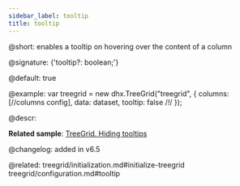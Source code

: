 ```yaml
---
sidebar_label: tooltip
title: tooltip
---          
```


@short: enables a tooltip on hovering over the content of a column

@signature: {'tooltip?: boolean;'}

@default: true

@example: 
var treegrid = new dhx.TreeGrid("treegrid", {
	columns: [//columns config],
	data: dataset,
	tooltip: false /*!*/
});


@descr: 

**Related sample**: [TreeGrid. Hiding tooltips](https://snippet.dhtmlx.com/jaib6ovf)

@changelog: added in v6.5

@related: treegrid/initialization.md#initialize-treegrid
treegrid/configuration.md#tooltip
